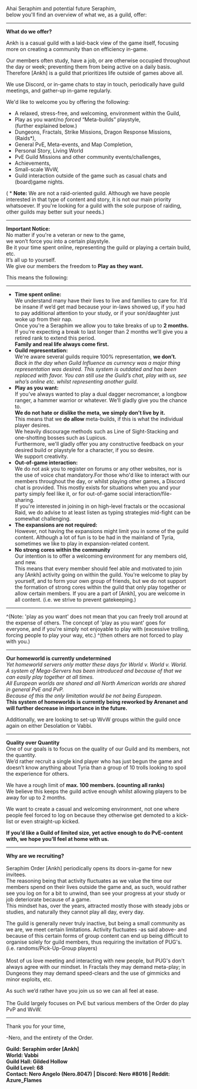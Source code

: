 <!-- Please keep this here -->

Ahai Seraphim and potential future Seraphim,\
below you'll find an overview of what we, as a guild, offer:

- - -

**What do we offer?**

Ankh is a casual guild with a laid-back view of the game itself, focusing more on creating a community than on efficiency in-game.

Our members often study, have a job, or are otherwise occupied throughout the day or week; preventing them from being active on a daily basis. Therefore \[Ankh] is a guild that prioritizes life outside of games above all. 

We use Discord, or in-game chats to stay in touch, periodically have guild meetings, and gather-up in-game regularly.

We'd like to welcome you by offering the following:

* A relaxed, stress-free, and welcoming, environment within the Guild,  
* Play as you want/no *forced* “Meta-builds” playstyle,\
  (further explained below.)
* Dungeons, Fractals, Strike Missions, Dragon Response Missions, (Raids*),
* General PvE, Meta-events, and Map Completion,
* Personal Story, Living World
* PvE Guild Missions and other community events/challenges,
* Achievements, 
* Small-scale WvW,
* Guild interaction outside of the game such as casual chats and (board)game nights.  

( * **Note:** We are not a raid-oriented guild. Although we have people interested in that type of content and story, it is not our main priority whatsoever. If you're looking for a guild with the sole purpose of raiding, other guilds may better suit your needs.)

- - -

**Important Notice:**\
  No matter if you're a veteran or new to the game,\
  we won’t force you into a certain playstyle.\
  Be it your time spent online, representing the guild or playing a certain build, etc.\
  It’s all up to yourself.\
  We give our members the freedom to **Play as they want.**  

  This means the following:

- - -

* **Time spent online:**\
  We understand many have their lives to live and families to care for. It’d be insane if we’d get mad because your in-laws showed up, if you had to pay additional attention to your study, or if your son/daughter just woke up from their nap.\
  Once you're a Seraphim we allow you to take breaks of up to **2 months.**\
  If you're expecting a break to last longer than 2 months we'll give you a retired rank to extend this period.\
  **Family and real life always come first.**  
* **Guild representation:**\
  We're aware several guilds require 100% representation, **we don’t.**\
  *Back in the day when Guild Influence as currency was a major thing representation was desired. This system is outdated and has been replaced with favor. You can still use the Guild’s chat, play with us, see who’s online etc. whilst representing another guild.*  
* **Play as you want:**\
  If you’ve always wanted to play a dual dagger necromancer, a longbow ranger, a hammer warrior or whatever. We’ll gladly give you the chance to.\
  **We do not hate or dislike the meta, we simply don’t live by it.**\
  This means that we **do allow** meta-builds, if this is what the individual player desires.\
  We heavily discourage methods such as Line of Sight-Stacking and one-shotting bosses such as Lupicus.\
  Furthermore, we'll gladly offer you any constructive feedback on your desired build or playstyle for a character, if you so desire.\
  We support creativity.
* **Out-of-game interaction:**\
  We do not ask you to register on forums or any other websites, nor is the use of voice chat mandatory.For those who'd like to interact with our members throughout the day, or whilst playing other games, a Discord chat is provided. This mostly exists for situations when you and your party simply feel like it, or for out-of-game social interaction/file-sharing.\
  If you're interested in joining in on high-level fractals or the occasional Raid, we do advise to at least listen as typing strategies mid-fight can be somewhat challenging.  
* **The expansions are not required:**\
  However, not having the expansions might limit you in some of the guild content.
  Although a lot of fun is to be had in the mainland of Tyria, sometimes we like to play in expansion-related content.  
* **No strong cores within the community**\
    Our intention is to offer a welcoming environment for any members old, and new.\
  This means that every member should feel able and motivated to join any \[Ankh] activity going on within the guild. You're welcome to play by yourself, and to form your own group of friends, but we do not support the formation of strong cores within the guild that only play together or allow certain members. If you are a part of \[Ankh], you are welcome in all content. (i.e. we strive to prevent gatekeeping.)  

- - -

 ^(Note: 'play as you want' does not mean that you can freely troll around at the expense of others. The concept of 'play as you want' goes for everyone, and if you're simply not enjoyable to play with (excessive trolling, forcing people to play your way, etc.) ^(then others are not forced to play with you.)

- - -

**Our homeworld is currently undetermined**\
  *Yet homeworld servers only matter these days for World v. World v. World.\
  A system of Mega-Servers has been introduced and because of that we can easily play together at all times.\
  All European worlds are shared and all North American worlds are shared in general PvE and PvP.\
  Because of this the only limitation would be not being European.*\
  **This system of homeworlds is currently being reworked by Arenanet and will further decrease in importance in the future.**  

  Additionally, we are looking to set-up WvW groups within the guild once again on either Desolation or Vabbi.

- - -

**Quality over Quantity**\
  One of our goals is to focus on the quality of our Guild and its members, not the quantity.\
  We’d rather recruit a single kind player who has just begun the game and doesn’t know anything about Tyria than a group of 10 trolls looking to spoil the experience for others.

  We have a rough limit of **max. 100 members. (counting all ranks)**\
  We believe this keeps the guild active enough whilst allowing players to be away for up to 2 months.  

We want to create a casual and welcoming environment, not one where people feel forced to log on because they otherwise get demoted to a kick-list or even straight-up kicked.

**If you’d like a Guild of limited size, yet active enough to do PvE-content with, we hope you’ll feel at home with us.**

- - -

**Why are we recruiting?**\
\
Seraphim Order \[Ankh] periodically opens its doors in-game for new invitees. \
The reasoning being that activity fluctuates as we value the time our members spend on their lives outside the game and, as such, would rather see you log on for a bit to unwind, than see your progress at your study or job deteriorate because of a game. \
This mindset has, over the years, attracted mostly those with steady jobs or studies, and naturally they cannot play all day, every day.  

The guild is generally never truly inactive, but being a small community as we are, we meet certain limitations. Activity fluctuates -as said above- and because of this certain forms of group content can end up being difficult to organise solely for guild members, thus requiring the invitation of PUG's. (i.e. randoms/Pick-Up-Group players)\
\
Most of us love meeting and interacting with new people, but PUG's don't always agree with our mindset. In Fractals they may demand meta-play; in Dungeons they may demand speed-clears and the use of gimmicks and minor exploits, etc.  

As such we’d rather have you join us so we can all feel at ease.\
\
The Guild largely focuses on PvE but various members of the Order do play PvP and WvW.

- - -

Thank you for your time,

\-Nero, and the entirety of the Order.

  **Guild: Seraphim order \[Ankh]**\
  **World: Vabbi**\
  **Guild Hall: Gilded Hollow**\
  **Guild Level: 68**\
  **Contact: Nero Angelo (Nero.8047) | Discord: Nero #8016 | Reddit: Azure_Flames**